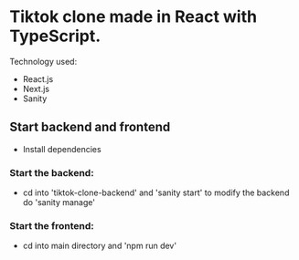 # Tiktok clone made in React with TypeScript.
Technology used:
* React.js
* Next.js
* Sanity

## Start backend and frontend
* Install dependencies</br>
### Start the backend:</br>
* cd into 'tiktok-clone-backend' and 'sanity start' to modify the backend do 'sanity manage'</br>
### Start the frontend:</br>
* cd into main directory and 'npm run dev'

